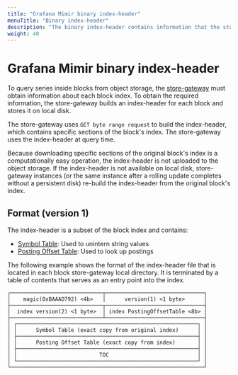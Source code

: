 ```yaml
---
title: "Grafana Mimir binary index-header"
menuTitle: "Binary index-header"
description: "The binary index-header contains information that the store-gateway uses at query time."
weight: 40
---
```


# Grafana Mimir binary index-header

To query series inside blocks from object storage, the [store-gateway](./store-gateway.md) must obtain information about each block index. 
To obtain the required information, the store-gateway builds an index-header for each block and stores it on local disk. 

The store-gateway uses `GET byte range request` to build the index-header, which contains specific sections of the block's index. The store-gateway uses the index-header at query time.

Because downloading specific sections of the original block's index is a computationally easy operation, the index-header is not uploaded to the object storage.
If the index-header is not available on local disk, store-gateway instances (or the same instance after a rolling update completes without a persistent disk) re-build the index-header from the original block's index.

## Format (version 1)

The index-header is a subset of the block index and contains:

- [Symbol Table](https://github.com/prometheus/prometheus/blob/master/tsdb/docs/format/index.md#symbol-table): Used to unintern string values
- [Posting Offset Table](https://github.com/prometheus/prometheus/blob/master/tsdb/docs/format/index.md#postings-offset-table): Used to look up postings

The following example shows the format of the index-header file that is located in each block store-gateway local directory. It is terminated by a table of contents that serves as an entry point into the index.

```
┌─────────────────────────────┬───────────────────────────────┐
│    magic(0xBAAAD792) <4b>   │      version(1) <1 byte>      │
├─────────────────────────────┬───────────────────────────────┤
│  index version(2) <1 byte>  │ index PostingOffsetTable <8b> │
├─────────────────────────────┴───────────────────────────────┤
│ ┌─────────────────────────────────────────────────────────┐ │
│ │      Symbol Table (exact copy from original index)      │ │
│ ├─────────────────────────────────────────────────────────┤ │
│ │      Posting Offset Table (exact copy from index)       │ │
│ ├─────────────────────────────────────────────────────────┤ │
│ │                          TOC                            │ │
│ └─────────────────────────────────────────────────────────┘ │
└─────────────────────────────────────────────────────────────┘
```

